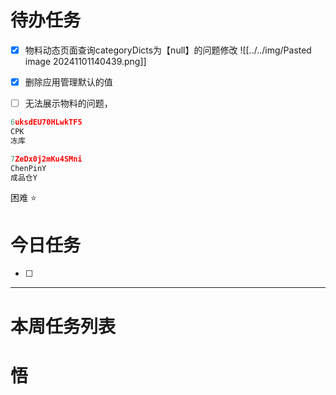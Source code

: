 # 待办任务
- [x] 物料动态页面查询categoryDicts为【null】的问题修改
![[../../img/Pasted image 20241101140439.png]]
- [x] 删除应用管理默认的值

- [ ] 无法展示物料的问题，

~~~js
6uksdEU70HLwkTF5
CPK
冻库

7ZeDx0j2mKu4SMni
ChenPinY
成品仓Y
~~~
困难
⭐

# 今日任务
- [ ] 




------
# 本周任务列表



# 悟
